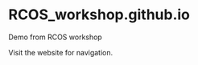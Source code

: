 # RCOS_workshop.github.io
Demo from RCOS workshop

Visit the website <a href="https://JRMS252.github.io/RCOS_workshop.github.io/"></a> for navigation.
